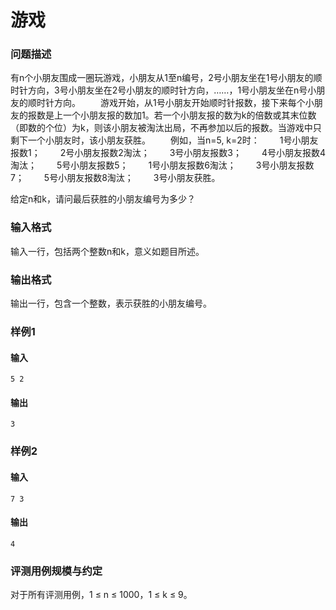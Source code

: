 # 游戏



### 问题描述

有n个小朋友围成一圈玩游戏，小朋友从1至n编号，2号小朋友坐在1号小朋友的顺时针方向，3号小朋友坐在2号小朋友的顺时针方向，……，1号小朋友坐在n号小朋友的顺时针方向。
　　游戏开始，从1号小朋友开始顺时针报数，接下来每个小朋友的报数是上一个小朋友报的数加1。若一个小朋友报的数为k的倍数或其末位数（即数的个位）为k，则该小朋友被淘汰出局，不再参加以后的报数。当游戏中只剩下一个小朋友时，该小朋友获胜。
　　例如，当n=5, k=2时：
　　1号小朋友报数1；
　　2号小朋友报数2淘汰；
　　3号小朋友报数3；
　　4号小朋友报数4淘汰；
　　5号小朋友报数5；
　　1号小朋友报数6淘汰；
　　3号小朋友报数7；
　　5号小朋友报数8淘汰；
　　3号小朋友获胜。

给定n和k，请问最后获胜的小朋友编号为多少？



### 输入格式

输入一行，包括两个整数n和k，意义如题目所述。



### 输出格式

输出一行，包含一个整数，表示获胜的小朋友编号。



### 样例1

#### 输入

```
5 2
```

#### 输出

```
3
```



### 样例2

#### 输入

```
7 3
```

#### 输出

```
4
```





### 评测用例规模与约定

对于所有评测用例，1 ≤ n ≤ 1000，1 ≤ k ≤ 9。